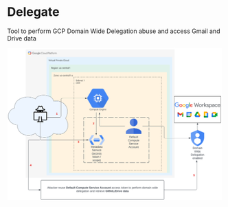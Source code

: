 # Delegate
Tool to perform GCP Domain Wide Delegation abuse and access Gmail and Drive data

<img src="./DomainWideDelegatin_GCP.png" alt="gcpdelegation" width="500"/>
